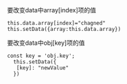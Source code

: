 要改变data中array[index]项的值
```
this.data.array[index]="chagned"
this.setData({array:this.data.array})
```
要改变data中obj[key]项的值
```
const key = 'obj.key';
  this.setData({
   [key]: "newValue"
  })
```